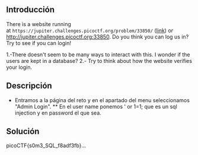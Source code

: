 ## Introducción
There is a website running at `https://jupiter.challenges.picoctf.org/problem/33850/` ([link](https://jupiter.challenges.picoctf.org/problem/33850/)) or http://jupiter.challenges.picoctf.org:33850. Do you think you can log us in? Try to see if you can login!

1.-There doesn't seem to be many ways to interact with this. I wonder if the users are kept in a database?
2.- Try to think about how the website verifies your login.
## Descripción
* Entramos a la página del reto y en el apartado del menu seleccionamos "Admin Login".
** En el user name ponemos ' or 1=1; que es un sql injection y en password el que sea.

## Solución
picoCTF{s0m3_SQL_f8adf3fb}...

